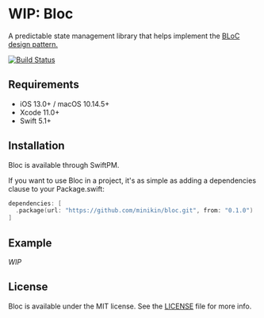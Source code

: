 # WIP: Bloc

A predictable state management library that helps implement the <a href="https://youtu.be/PLHln7wHgPE" target="_blank">BLoC design pattern.</a>

[![Build Status](https://app.bitrise.io/app/9959018b3579c141/status.svg?token=8dIv4a-YnmdFbSK_38_mFw)](https://app.bitrise.io/app/9959018b3579c141)

## Requirements

- iOS 13.0+ / macOS 10.14.5+
- Xcode 11.0+
- Swift 5.1+

## Installation

Bloc is available through SwiftPM.

If you want to use Bloc in a project, it's as simple as adding a dependencies clause to your Package.swift:

```swift
dependencies: [
  .package(url: "https://github.com/minikin/bloc.git", from: "0.1.0")
]
```

## Example

_WIP_

## License

Bloc is available under the MIT license.
See the [LICENSE](https://github.com/minikin/bloc/blob/develop/LICENSE) file for more info.
